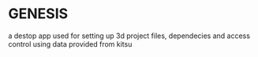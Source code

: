 # GENESIS
a destop app  used for setting up 3d project files, dependecies and access control using data provided from kitsu
